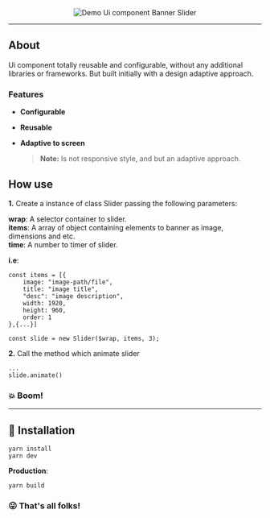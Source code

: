 <div align="center">
    <img src="src/assets/demo.gif" title="Demo Ui component Banner Slider" alt="Demo Ui component Banner Slider">
</div>

---

## About

Ui component totally reusable and configurable, without any additional libraries or frameworks. But built initially with a design adaptive approach. 
### Features

* __Configurable__
* __Reusable__
* __Adaptive to screen__  

    > **Note:** Is not responsive style, and but an adaptive approach.

## How use

__1.__ Create a instance of class Slider passing the following parameters:

__wrap__: A selector container to slider.  
__items__: A array of object containing elements to banner as image, dimensions and etc.  
__time__: A number to timer of slider.  

**i.e**:

```
const items = [{
    image: "image-path/file",
    title: "image title",
    "desc": "image description",
    width: 1920,
    height: 960,
    order: 1
},{...}]

const slide = new Slider($wrap, items, 3);
```


__2.__ Call the method which animate slider

```
...
slide.animate()
```

### :boom: Boom!

---
## :rocket: Installation

```
yarn install
yarn dev
```

__Production__:

```
yarn build
``` 

### :stuck_out_tongue_winking_eye: That's all folks!
